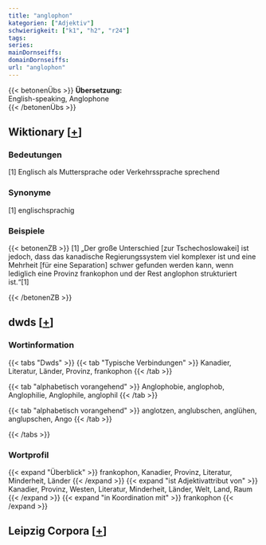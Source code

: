 ```yaml
---
title: "anglophon"
kategorien: ["Adjektiv"]
schwierigkeit: ["k1", "h2", "r24"]
tags:
series:
mainDornseiffs:
domainDornseiffs:
url: "anglophon"
---
```


{{< betonenÜbs >}}
**Übersetzung:**  
English-speaking, Anglophone  
{{< /betonenÜbs >}}

## Wiktionary [[+](https://de.wiktionary.org/wiki/anglophon)]

### Bedeutungen
[1] Englisch als Muttersprache oder Verkehrssprache sprechend  

### Synonyme
[1] englischsprachig  

### Beispiele
{{< betonenZB >}}
[1] „Der große Unterschied [zur Tschechoslowakei] ist jedoch, dass das kanadische Regierungssystem viel komplexer ist und eine Mehrheit [für eine Separation] schwer gefunden werden kann, wenn lediglich eine Provinz frankophon und der Rest anglophon strukturiert ist.“[1]  

{{< /betonenZB >}}


## dwds [[+](https://www.dwds.de/wb/anglophon)]

### Wortinformation
{{< tabs "Dwds" >}}
{{< tab "Typische Verbindungen" >}}
Kanadier, Literatur, Länder, Provinz, frankophon
{{< /tab >}}

{{< tab "alphabetisch vorangehend" >}}
Anglophobie, anglophob, Anglophilie, Anglophile, anglophil
{{< /tab >}}

{{< tab "alphabetisch vorangehend" >}}
anglotzen, anglubschen, anglühen, anglupschen, Ango
{{< /tab >}}

{{< /tabs >}}

### Wortprofil
{{< expand "Überblick" >}} frankophon, Kanadier, Provinz, Literatur, Minderheit, Länder {{< /expand >}}
{{< expand "ist Adjektivattribut von" >}} Kanadier, Provinz, Westen, Literatur, Minderheit, Länder, Welt, Land, Raum {{< /expand >}}
{{< expand "in Koordination mit" >}} frankophon {{< /expand >}}

## Leipzig Corpora [[+](https://corpora.uni-leipzig.de/en/res?word=anglophon&corpusId=deu_newscrawl-public_2018)]

